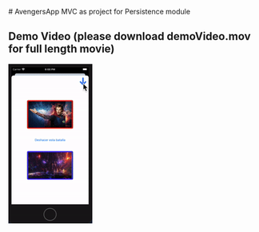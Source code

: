 # AvengersApp MVC as project for Persistence module

## Demo Video (please download demoVideo.mov for full length movie)
![](demoVideo.gif)
